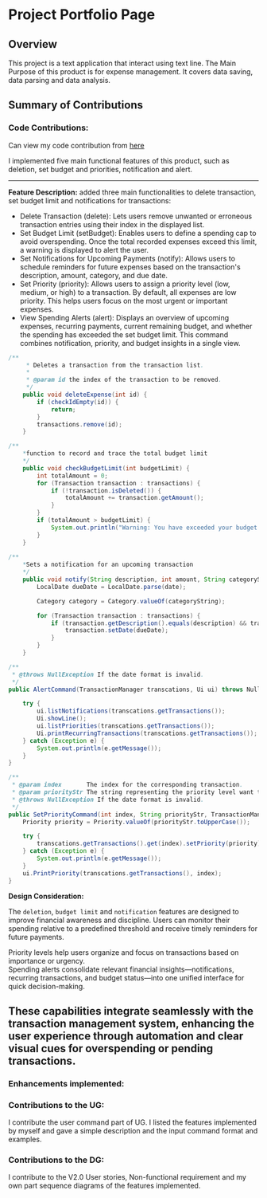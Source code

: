 # Project Portfolio Page

## Overview
This project is a text application that interact using text line. The Main Purpose of this product is for expense management.
It covers data saving, data parsing and data analysis.

## Summary of Contributions

### Code Contributions:
Can view my code contribution from [here](https://nus-cs2113-ay2425s2.github.io/tp-dashboard/?search=Luka&breakdown=true&sort=groupTitle%20dsc&sortWithin=title&since=2025-02-21&timeframe=commit&mergegroup=&groupSelect=groupByRepos&checkedFileTypes=docs~functional-code~test-code~other)

I implemented five main functional features of this product, such as deletion, set budget and priorities, notification and alert.

---
**Feature Description:**
added three main functionalities to delete transaction, set budget limit and notifications for transactions:
* Delete Transaction (delete): Lets users remove unwanted or erroneous transaction entries using their index in the displayed list.
* Set Budget Limit (setBudget): Enables users to define a spending cap to avoid overspending. Once the total recorded expenses exceed this limit, a warning is displayed to alert the user.
* Set Notifications for Upcoming Payments (notify): Allows users to schedule reminders for future expenses based on the transaction's description, amount, category, and due date.
* Set Priority (priority): Allows users to assign a priority level (low, medium, or high) to a transaction. By default, all expenses are low priority. This helps users focus on the most urgent or important expenses.
* View Spending Alerts (alert): Displays an overview of upcoming expenses, recurring payments, current remaining budget, and whether the spending has exceeded the set budget limit. This command combines notification, priority, and budget insights in a single view.

```java
/**
     * Deletes a transaction from the transaction list.
     *
     * @param id the index of the transaction to be removed.
     */
    public void deleteExpense(int id) {
        if (checkIdEmpty(id)) {
            return;
        }
        transactions.remove(id);
    }

/** 
    *function to record and trace the total budget limit
    */
    public void checkBudgetLimit(int budgetLimit) {
        int totalAmount = 0;
        for (Transaction transaction : transactions) {
            if (!transaction.isDeleted()) {
                totalAmount += transaction.getAmount();
            }
        }
        if (totalAmount > budgetLimit) {
            System.out.println("Warning: You have exceeded your budget limit!");
        }
    }
    
/** 
    *Sets a notification for an upcoming transaction
    */
    public void notify(String description, int amount, String categoryString, String date) {
        LocalDate dueDate = LocalDate.parse(date);

        Category category = Category.valueOf(categoryString);

        for (Transaction transaction : transactions) {
            if (transaction.getDescription().equals(description) && transaction.getCategory().equals(category)) {
                transaction.setDate(dueDate);
            }
        }
    }

/**
 * @throws NullException If the date format is invalid.
 */
public AlertCommand(TransactionManager transcations, Ui ui) throws NullException {

    try {
        ui.listNotifications(transcations.getTransactions());
        Ui.showLine();
        ui.listPriorities(transcations.getTransactions());
        Ui.printRecurringTransactions(transcations.getTransactions());
    } catch (Exception e) {
        System.out.println(e.getMessage());
    }
}

/**
 * @param index       The index for the corresponding transaction.
 * @param priorityStr The string representing the priority level want to set.
 * @throws NullException If the date format is invalid.
 */
public SetPriorityCommand(int index, String priorityStr, TransactionManager transcations, Ui ui) throws NullException {
    Priority priority = Priority.valueOf(priorityStr.toUpperCase());

    try {
        transcations.getTransactions().get(index).setPriority(priority);
    } catch (Exception e) {
        System.out.println(e.getMessage());
    }
    ui.PrintPriority(transcations.getTransactions(), index);
}
```

**Design Consideration:**

The `deletion`, `budget limit` and `notification` features are designed to improve financial awareness and discipline.
Users can monitor their spending relative to a predefined threshold and receive timely reminders for future payments.

Priority levels help users organize and focus on transactions based on importance or urgency.  
Spending alerts consolidate relevant financial insights—notifications, recurring transactions, and budget status—into
one unified interface for quick decision-making.

These capabilities integrate seamlessly with the transaction management system, enhancing the user experience through automation
and clear visual cues for overspending or pending transactions.
---

### Enhancements implemented:


### Contributions to the UG:
I contribute the user command part of UG. I listed the features implemented by myself and gave a simple description and the input command format and examples.

### Contributions to the DG:
I contribute to the V2.0 User stories, Non-functional requirement and my own part sequence diagrams of the features implemented.